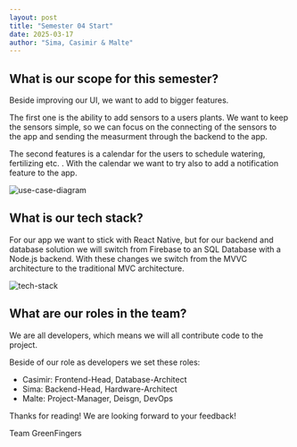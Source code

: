 ```yaml
---
layout: post
title: "Semester 04 Start"
date: 2025-03-17
author: "Sima, Casimir & Malte"
---
```


## What is our scope for this semester?

Beside improving our UI, we want to add to bigger features.

The first one is the ability to add sensors to a users plants. We want to keep the sensors simple, so we can focus on the connecting of the sensors to the app and sending the measurment through the backend to the app. 

The second features is a calendar for the users to schedule watering, fertilizing etc. . With the calendar we want to try also to add a notification feature to the app.

![use-case-diagram](/gardeningApp/assets/svg/GreenFingersUsecases.drawio.svg)

## What is our tech stack?

For our app we want to stick with React Native, but for our backend and database solution we will switch from Firebase to an SQL Database with a Node.js backend. With these changes we switch from the MVVC architecture to the traditional MVC architecture.

![tech-stack](/gardeningApp/assets/svg/architecturalDiagrams/mvcDiagram.drawio.svg)

## What are our roles in the team?

We are all developers, which means we will all contribute code to the project.

Beside of our role as developers we set these roles:

- Casimir: Frontend-Head, Database-Architect
- Sima: Backend-Head, Hardware-Architect
- Malte: Project-Manager, Deisgn, DevOps

Thanks for reading!
We are looking forward to your feedback!

Team GreenFingers
